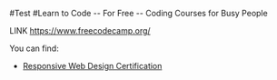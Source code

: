 #Test
#Learn to Code -- For Free -- Coding Courses for Busy People

LINK https://www.freecodecamp.org/

You can find:

- [Responsive Web Design Certification](https://www.freecodecamp.org/learn/2022/responsive-web-design/)

